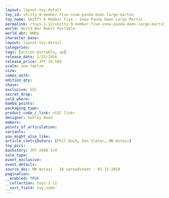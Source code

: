 ```yaml
---
layout: layout-toy-detail 
toy_id: shitty-9-member-five-snow-panda-damn-large-martin
toy_name: SHITTY 9 Member Five - Snow Panda Damn Large Martin
permalink: /toys-1-12/shitty-9-member-five-snow-panda-damn-large-martin.html
world: World War Robot Portable
world_abr: WWRp
character_base: 
layout: layout-toy-detail
categories: 
tags: [action portable, ap] 
release_date: 2/25/2016
release_price: JPY 10,584 
scale: one twelve
size: 
comes_with: 
edition_qty: 
chase: 
exclusive: GSC
secret_drop: 
sold_where: 
bamba_points: 
packaging_type: 
product_code_/_link: <GSC link>
designer: Ashley Wood
makers: 
points_of_articulation: 
variants: 
you_might_also_like: 
article_contributors: [Phil Back, Don Slater, MW Wutasi]
toy_pics: 
backstory: JPY 2000 S/H
sale_type: 
event_exclusive: 
event_details: 
source_doc: MW Wutasi - 3A spreadsheet - 01-15-2019
pagination: 
__enabled: TRUE
__collection: toys-1-12
__sort_field: toy_name'
---
```


